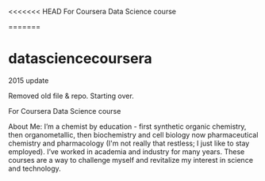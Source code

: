 <<<<<<< HEAD
For Coursera Data Science course

=======
# datasciencecoursera
2015 update

Removed old file & repo. Starting over.

For Coursera Data Science course

About Me: I’m a chemist by education - first synthetic organic chemistry, then organometallic, then biochemistry and cell biology now pharmaceutical chemistry and pharmacology (I'm not really that restless; I just like to stay employed). I’ve worked in academia and industry for many years. These courses are a way to challenge myself and revitalize my interest in science and technology.

